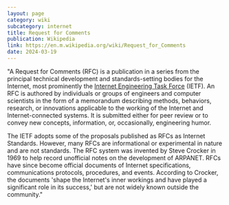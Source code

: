 ```yaml
---
layout: page
category: wiki
subcategory: internet
title: Request for Comments
publication: Wikipedia
link: https://en.m.wikipedia.org/wiki/Request_for_Comments
date: 2024-03-19
---
```


"A Request for Comments (RFC) is a publication in a series from the principal technical development and standards-setting bodies for the Internet, most prominently the [Internet Engineering Task Force](/internet-engineering-task-force/) (IETF). An RFC is authored by individuals or groups of engineers and computer scientists in the form of a memorandum describing methods, behaviors, research, or innovations applicable to the working of the Internet and Internet-connected systems. It is submitted either for peer review or to convey new concepts, information, or, occasionally, engineering humor.

The IETF adopts some of the proposals published as RFCs as Internet Standards. However, many RFCs are informational or experimental in nature and are not standards. The RFC system was invented by Steve Crocker in 1969 to help record unofficial notes on the development of ARPANET. RFCs have since become official documents of Internet specifications, communications protocols, procedures, and events. According to Crocker, the documents 'shape the Internet's inner workings and have played a significant role in its success,' but are not widely known outside the community."
